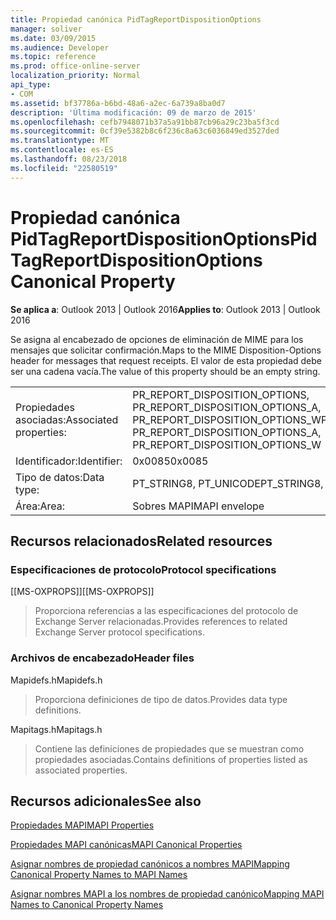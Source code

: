 ```yaml
---
title: Propiedad canónica PidTagReportDispositionOptions
manager: soliver
ms.date: 03/09/2015
ms.audience: Developer
ms.topic: reference
ms.prod: office-online-server
localization_priority: Normal
api_type:
- COM
ms.assetid: bf37786a-b6bd-48a6-a2ec-6a739a8ba0d7
description: 'Última modificación: 09 de marzo de 2015'
ms.openlocfilehash: cefb7948071b37a5a91bb87cb96a29c23ba5f3cd
ms.sourcegitcommit: 0cf39e5382b8c6f236c8a63c6036849ed3527ded
ms.translationtype: MT
ms.contentlocale: es-ES
ms.lasthandoff: 08/23/2018
ms.locfileid: "22580519"
---
```

# <a name="pidtagreportdispositionoptions-canonical-property"></a><span data-ttu-id="e4c30-103">Propiedad canónica PidTagReportDispositionOptions</span><span class="sxs-lookup"><span data-stu-id="e4c30-103">PidTagReportDispositionOptions Canonical Property</span></span>

  
  
<span data-ttu-id="e4c30-104">**Se aplica a**: Outlook 2013 | Outlook 2016</span><span class="sxs-lookup"><span data-stu-id="e4c30-104">**Applies to**: Outlook 2013 | Outlook 2016</span></span> 
  
<span data-ttu-id="e4c30-105">Se asigna al encabezado de opciones de eliminación de MIME para los mensajes que solicitar confirmación.</span><span class="sxs-lookup"><span data-stu-id="e4c30-105">Maps to the MIME Disposition-Options header for messages that request receipts.</span></span> <span data-ttu-id="e4c30-106">El valor de esta propiedad debe ser una cadena vacía.</span><span class="sxs-lookup"><span data-stu-id="e4c30-106">The value of this property should be an empty string.</span></span>
  
|||
|:-----|:-----|
|<span data-ttu-id="e4c30-107">Propiedades asociadas:</span><span class="sxs-lookup"><span data-stu-id="e4c30-107">Associated properties:</span></span>  <br/> |<span data-ttu-id="e4c30-108">PR_REPORT_DISPOSITION_OPTIONS, PR_REPORT_DISPOSITION_OPTIONS_A, PR_REPORT_DISPOSITION_OPTIONS_W</span><span class="sxs-lookup"><span data-stu-id="e4c30-108">PR_REPORT_DISPOSITION_OPTIONS, PR_REPORT_DISPOSITION_OPTIONS_A, PR_REPORT_DISPOSITION_OPTIONS_W</span></span>  <br/> |
|<span data-ttu-id="e4c30-109">Identificador:</span><span class="sxs-lookup"><span data-stu-id="e4c30-109">Identifier:</span></span>  <br/> |<span data-ttu-id="e4c30-110">0x0085</span><span class="sxs-lookup"><span data-stu-id="e4c30-110">0x0085</span></span>  <br/> |
|<span data-ttu-id="e4c30-111">Tipo de datos:</span><span class="sxs-lookup"><span data-stu-id="e4c30-111">Data type:</span></span>  <br/> |<span data-ttu-id="e4c30-112">PT_STRING8, PT_UNICODE</span><span class="sxs-lookup"><span data-stu-id="e4c30-112">PT_STRING8, PT_UNICODE</span></span>  <br/> |
|<span data-ttu-id="e4c30-113">Área:</span><span class="sxs-lookup"><span data-stu-id="e4c30-113">Area:</span></span>  <br/> |<span data-ttu-id="e4c30-114">Sobres MAPI</span><span class="sxs-lookup"><span data-stu-id="e4c30-114">MAPI envelope</span></span>  <br/> |
   
## <a name="related-resources"></a><span data-ttu-id="e4c30-115">Recursos relacionados</span><span class="sxs-lookup"><span data-stu-id="e4c30-115">Related resources</span></span>

### <a name="protocol-specifications"></a><span data-ttu-id="e4c30-116">Especificaciones de protocolo</span><span class="sxs-lookup"><span data-stu-id="e4c30-116">Protocol specifications</span></span>

<span data-ttu-id="e4c30-117">[[MS-OXPROPS]]</span><span class="sxs-lookup"><span data-stu-id="e4c30-117">[[MS-OXPROPS]]</span></span> 
  
> <span data-ttu-id="e4c30-118">Proporciona referencias a las especificaciones del protocolo de Exchange Server relacionadas.</span><span class="sxs-lookup"><span data-stu-id="e4c30-118">Provides references to related Exchange Server protocol specifications.</span></span>
    
### <a name="header-files"></a><span data-ttu-id="e4c30-119">Archivos de encabezado</span><span class="sxs-lookup"><span data-stu-id="e4c30-119">Header files</span></span>

<span data-ttu-id="e4c30-120">Mapidefs.h</span><span class="sxs-lookup"><span data-stu-id="e4c30-120">Mapidefs.h</span></span>
  
> <span data-ttu-id="e4c30-121">Proporciona definiciones de tipo de datos.</span><span class="sxs-lookup"><span data-stu-id="e4c30-121">Provides data type definitions.</span></span>
    
<span data-ttu-id="e4c30-122">Mapitags.h</span><span class="sxs-lookup"><span data-stu-id="e4c30-122">Mapitags.h</span></span>
  
> <span data-ttu-id="e4c30-123">Contiene las definiciones de propiedades que se muestran como propiedades asociadas.</span><span class="sxs-lookup"><span data-stu-id="e4c30-123">Contains definitions of properties listed as associated properties.</span></span>
    
## <a name="see-also"></a><span data-ttu-id="e4c30-124">Recursos adicionales</span><span class="sxs-lookup"><span data-stu-id="e4c30-124">See also</span></span>



[<span data-ttu-id="e4c30-125">Propiedades MAPI</span><span class="sxs-lookup"><span data-stu-id="e4c30-125">MAPI Properties</span></span>](mapi-properties.md)
  
[<span data-ttu-id="e4c30-126">Propiedades MAPI canónicas</span><span class="sxs-lookup"><span data-stu-id="e4c30-126">MAPI Canonical Properties</span></span>](mapi-canonical-properties.md)
  
[<span data-ttu-id="e4c30-127">Asignar nombres de propiedad canónicos a nombres MAPI</span><span class="sxs-lookup"><span data-stu-id="e4c30-127">Mapping Canonical Property Names to MAPI Names</span></span>](mapping-canonical-property-names-to-mapi-names.md)
  
[<span data-ttu-id="e4c30-128">Asignar nombres MAPI a los nombres de propiedad canónico</span><span class="sxs-lookup"><span data-stu-id="e4c30-128">Mapping MAPI Names to Canonical Property Names</span></span>](mapping-mapi-names-to-canonical-property-names.md)


